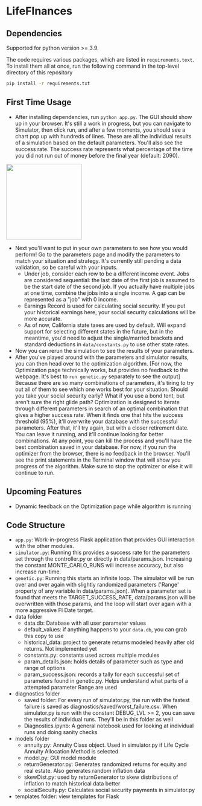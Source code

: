 # LifeFInances

## Dependencies
Supported for python version >= 3.9.

The code requires various packages, which are listed in `requirements.text`. To install them all at once, run the following command in the top-level directory of this repository
```bash
pip install -r requirements.txt
```
## First Time Usage
- After installing dependencies, run `python app.py`. The GUI should show up in your browser. It's still a work in progress, but you can navigate to Simulator, then click run, and after a few moments, you should see a chart pop up with hundreds of lines. These are all the individual results of a simulation based on the default parameters. You'll also see the success rate. The success rate represents what percentage of the time you did not run out of money before the final year (default: 2090).

<img src="https://user-images.githubusercontent.com/3745832/206873001-fc1954ce-5610-46f1-955e-b158f7c96d2c.png" width="200">

- Next you'll want to put in your own parameters to see how you would perform! Go to the parameters page and modify the parameters to match your situation and strategy. It's currently still pending a data validation, so be careful with your inputs.
  - Under job, consider each row to be a different income event. Jobs are considered sequential: the last date of the first job is assumed to be the start date of the second job. If you actually have multiple jobs at one time, combine the jobs into a single income. A gap can be represented as a "job" with 0 income.
  - Earnings Record is used for calculating social security. If you put your historical earnings here, your social security calculations will be more accurate.
  - As of now, California state taxes are used by default. Will expand support for selecting different states in the future, but in the meantime, you'd need to adjust the single/married brackets and standard deductions in `data/constants.py` to use other state rates.
- Now you can rerun the simulation to see the results of your parameters.
- After you've played around with the parameters and simulator results, you can then head over to the optimization algorithm. [For now, the Optimization page technically works, but provides no feedback to the webpage. It's best to `run genetic.py` separately to see the output] Because there are so many combinations of parameters, it's tiring to try out all of them to see which one works best for your situation. Should you take your social security early? What if you use a bond tent, but aren't sure the right glide path? Optimization is designed to iterate through different parameters in search of an optimal combination that gives a higher success rate. When it finds one that hits the success threshold (95%), it'll overwrite your database with the successful parameters. After that, it'll try again, but with a closer retirement date. You can leave it running, and it'll continue looking for better combinations. At any point, you can kill the process and you'll have the best combination saved in your database. For now, if you run the optimizer from the browser, there is no feedback in the browser. You'll see the print statements in the Terminal window that will show you progress of the algorithm. Make sure to stop the optimizer or else it will continue to run.

## Upcoming Features
- Dynamic feedback on the Optimization page while algorithm is running

## Code Structure
- `app.py`: Work-in-progress Flask application that provides GUI interaction with the other modules.
- `simulator.py`: Running this provides a success rate for the parameters set through the controller.py or directly in data/params.json. Increasing the constant MONTE_CARLO_RUNS will increase accuracy, but also increase run-time.
- `genetic.py`: Running this starts an infinite loop. The simulator will be run over and over again with slightly randomized parameters ('Range' property of any variable in data/params.json). When a parameter set is found that meets the TARGET_SUCCESS_RATE, data/params.json will be overwritten with those params, and the loop will start over again with a more aggressive FI Date target.
- data folder
  - data.db: Database with all user parameter values
  - default_values: if anything happens to your `data.db`, you can grab this copy to use
  - historical_data: project to generate returns modeled heavily after old returns. Not implemented yet
  - constants.py: constants used across multiple modules
  - param_details.json: holds details of parameter such as type and range of options
  - param_success.json: records a tally for each successful set of parameters found in genetic.py. Helps understand what parts of a attempted parameter Range are used
- diagnostics folder
  - saved folder: For every run of simulator.py, the run with the fastest failure is saved as diagnostics/saved/worst_failure.csv. When simulator.py is run with the constant DEBUG_LVL >= 2, you can save the results of individual runs. They'll be in this folder as well
  - Diagnostics.ipynb: A general notebook used for looking at individual runs and doing sanity checks
- models folder
  - annuity.py: Annuity Class object. Used in simulator.py if Life Cycle Annuity Allocation Method is selected 
  - model.py: GUI model module
  - returnGenerator.py: Generates randomized returns for equity and real estate. Also generates random inflation data
  - skewDist.py: used by returnGenerator to skew distributions of inflation to match historical data better
  - socialSecuity.py: Calculates social security payments in simulator.py
- templates folder: view templates for Flask
  
  
